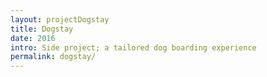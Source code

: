 ```yaml
---
layout: projectDogstay
title: Dogstay
date: 2016
intro: Side project; a tailored dog boarding experience
permalink: dogstay/
---
```




